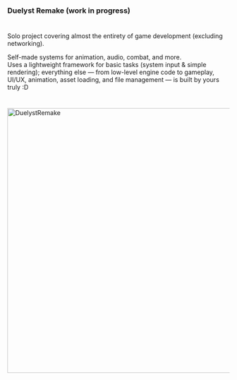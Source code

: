 ### Duelyst Remake (work in progress)  
#
Solo project covering almost the entirety of game development (excluding networking).

Self-made systems for animation, audio, combat, and more.  
Uses a lightweight framework for basic tasks (system input & simple rendering); everything else — from low-level engine code to gameplay, UI/UX, animation, asset loading, and file management — is built by yours truly :D
# 

<img width="900" height="600" alt="DuelystRemake" src="https://github.com/user-attachments/assets/7ccfda38-7949-433c-baf3-b974f0ad03ae" />
